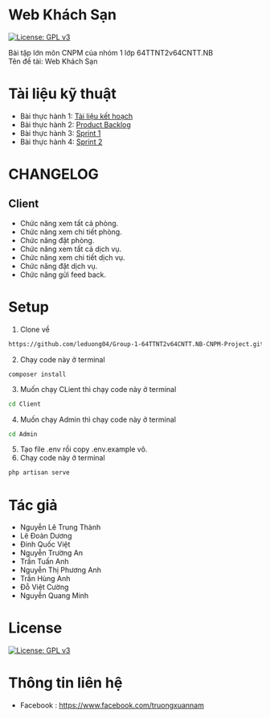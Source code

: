 
# Web Khách Sạn
[![License: GPL v3](https://img.shields.io/badge/License-GPLv3-blue.svg)](https://www.gnu.org/licenses/gpl-3.0.html)

Bài tập lớn môn CNPM của nhóm 1 lớp 64TTNT2v64CNTT.NB
<br>
Tên đề tài: Web Khách Sạn

# Tài liệu kỹ thuật
- Bài thực hành 1: [Tài liệu kết hoạch](https://docs.google.com/document/d/1MwD4-eVJih895si9FNkwrtmp0rpMmXf6/edit?fbclid=IwAR0ldf8J56eEO2-MQC-hsofO8v3dR5IZmqbWy1gcYjlCuK_xa9n0JQyHkoE)
- Bài thực hành 2: [Product Backlog](https://docs.google.com/document/d/1aVD8_jMq8EvKNQiuLSvE2p9Oql2u-nT0uTJVajor2u4/edit?fbclid=IwAR1XXX-gCNa95eKYWyFv0mJnwFV3RzS8fy5Bc79x5tmT3jB7EcW-HHntGAU)
- Bài thực hành 3: [Sprint 1](https://docs.google.com/document/d/1bc6juyxKt5wgkBm_bCJ44eTQ-tky4N5zdvk-bFcrys0/edit?fbclid=IwAR38rp1ab8GK-rxMkbYhWGEwStcwrGA26zLAi9k_KphyGDcN85wJ-Bk89ys&pli=1)
- Bài thực hành 4: [Sprint 2](https://docs.google.com/document/d/1YyrAzqaTHw0cUe8DcSUxlXbDC0KgcZWvJ-nnQS-2yxs/edit?usp=sharing)
# CHANGELOG
## Client
- Chức năng xem tất cả phòng.
- Chức năng xem chi tiết phòng.
- Chức năng đặt phòng.
- Chức năng xem tất cả dịch vụ.
- Chức năng xem chi tiết dịch vụ.
- Chức năng đặt dịch vụ.
- Chức năng gửi feed back.
# Setup 
1. Clone về
```sh
https://github.com/leduong04/Group-1-64TTNT2v64CNTT.NB-CNPM-Project.git
```
2. Chạy code này ở terminal
```
composer install
```
3. Muốn chạy CLient thì chạy code này ở terminal
```sh
cd Client
```

4. Muốn chạy Admin thì chạy code này ở terminal
```sh
cd Admin
```
5. Tạo file .env rồi copy .env.example vô.
6. Chạy code này ở terminal
```sh
php artisan serve
```

# Tác giả
- Nguyễn Lê Trung Thành
- Lê Đoàn Dương
- Đinh Quốc Việt
- Nguyễn Trường An
- Trần Tuấn Anh
- Nguyễn Thị Phương Anh
- Trần Hùng Anh
- Đỗ Việt Cường
- Nguyễn Quang Minh

# License
[![License: GPL v3](https://img.shields.io/badge/License-GPLv3-blue.svg)](https://www.gnu.org/licenses/gpl-3.0.html)
# Thông tin liên hệ
- Facebook : https://www.facebook.com/truongxuannam




